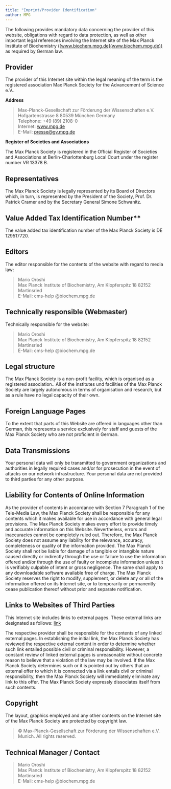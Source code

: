 ```yaml
---
title: "Imprint/Provider Identification"
author: MPG
---
```


The following provides mandatory data concerning the provider of this website, obligations with regard to data protection, as well as other important legal references involving the Internet site of the Max Planck Institute of Biochemistry ([www.biochem.mpg.de](www.biochem.mpg.de)) as required by German law.

## Provider
The provider of this Internet site within the legal meaning of the term is the registered association Max Planck Society for the Advancement of Science e.V..


**Address**

> Max-Planck-Gesellschaft zur Förderung der Wissenschaften e.V.  \
Hofgartenstrasse 8 80539 München Germany \
Telephone: +49 (89) 2108-0 \
Internet: www.mpg.de \
E-Mail: presse@gv.mpg.de 

**Register of Societies and Associations**

The Max Planck Society is registered in the Official Register of Societies and Associations at Berlin-Charlottenburg Local Court under the register number VR 13378 B.


## Representatives
The Max Planck Society is legally represented by its Board of Directors which, in turn, is represented by the President of the Society, Prof. Dr. Patrick Cramer and by the Secretary General Simone Schwanitz.


## Value Added Tax Identification Number**
The value added tax identification number of the Max Planck Society is DE 129517720.


## Editors
The editor responsible for the contents of the website with regard to media law:

> Mario Oroshi \
Max Planck Institute of Biochemistry,  Am Klopferspitz 18 82152 Martinsried \
E-Mail: cms-help @biochem.mpg.de 

## Technically responsible (Webmaster)

Technically responsible for the website:

> Mario Oroshi \
Max Planck Institute of Biochemistry,  Am Klopferspitz 18 82152 Martinsried \
E-Mail: cms-help @biochem.mpg.de 

## Legal structure

The Max Planck Society is a non-profit facility, which is organised as a registered association.. All of the institutes und facilities of the Max Planck Society are largely autonomous in terms of organisation and research, but as a rule have no legal capacity of  their own.


## Foreign Language Pages 
To the extent that parts of this Website are offered in languages other than German, this represents a service exclusively for staff and guests of the Max Planck Society who are not proficient in German.

## Data Transmissions 
Your personal data will only be transmitted to government organizations and authorities in legally required cases and/or for prosecution in the event of attacks on our network infrastructure. Your personal data are not provided to third parties for any other purpose.

## Liability for Contents of Online Information

As the provider of contents in accordance with Section 7 Paragraph 1 of the Tele-Media Law, the Max Planck Society shall be responsible for any contents which it makes available for use in accordance with general legal provisions. The Max Planck Society makes every effort to provide timely and accurate information on this Website. Nevertheless, errors and inaccuracies cannot be completely ruled out. Therefore, the Max Planck Society does not assume any liability for the relevance, accuracy, completeness or quality of the information provided. The Max Planck Society shall not be liable for damage of a tangible or intangible nature caused directly or indirectly through the use or failure to use the information offered and/or through the use of faulty or incomplete information unless it is verifiably culpable of intent or gross negligence. The same shall apply to any downloadable software available free of charge. The Max Planck Society reserves the right to modify, supplement, or delete any or all of the information offered on its Internet site, or to temporarily or permanently cease publication thereof without prior and separate notification.

## Links to Websites of Third Parties 
This Internet site includes links to external pages. These external links are designated as follows: [link]() 

The respective provider shall be responsible for the contents of any linked external pages. In establishing the initial link, the Max Planck Society has reviewed the respective external content in order to determine whether such link entailed possible civil or criminal responsibility. However, a constant review of linked external pages is unreasonable without concrete reason to believe that a violation of the law may be involved. If the Max Planck Society determines such or it is pointed out by others that an external offer to which it is connected via a link entails civil or criminal responsibility, then the Max Planck Society will immediately eliminate any link to this offer. The Max Planck Society expressly dissociates itself from such contents.


## Copyright 
The layout, graphics employed and any other contents on the Internet site of the Max Planck Society are protected by copyright law.

> © Max-Planck-Gesellschaft zur Förderung der Wissenschaften e.V. Munich. All rights reserved.

## Technical Manager / Contact 
> Mario Oroshi \
Max Planck Institute of Biochemistry,  Am Klopferspitz 18 82152 Martinsried \
E-Mail: cms-help @biochem.mpg.de 